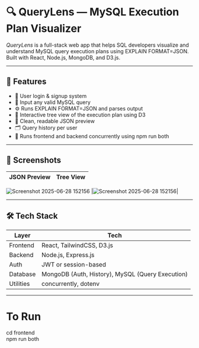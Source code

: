 # 🔍 QueryLens — MySQL Execution Plan Visualizer

*QueryLens* is a full-stack web app that helps SQL developers visualize and understand MySQL query execution plans using EXPLAIN FORMAT=JSON.  
Built with React, Node.js, MongoDB, and D3.js.

---

## 🚀 Features

- 🔐 User login & signup system
- 📄 Input any valid MySQL query
- ⚙ Runs EXPLAIN FORMAT=JSON and parses output
- 🌳 Interactive tree view of the execution plan using D3
- 🧾 Clean, readable JSON preview
- 🗂 Query history per user
- 🔄 Runs frontend and backend concurrently using npm run both

---

## 📸 Screenshots

| JSON Preview | Tree View |
|--------------|-----------|
![Screenshot 2025-06-28 152156](https://github.com/user-attachments/assets/c7a8fddf-0802-4899-b1ce-8f9210c59dbe)
|![Screenshot 2025-06-28 152156](https://github.com/user-attachments/assets/ea83f03d-435b-454d-813e-bb72c707fd13)|

---

## 🛠 Tech Stack

| Layer      | Tech |
|------------|------|
| Frontend   | React, TailwindCSS, D3.js |
| Backend    | Node.js, Express.js |
| Auth       | JWT or session-based |
| Database   | MongoDB (Auth, History), MySQL (Query Execution) |
| Utilities  | concurrently, dotenv |

---

# To Run

cd frontend  
npm run both

